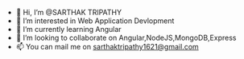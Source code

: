 - 👋 Hi, I’m @SARTHAK TRIPATHY
- 👀 I’m interested in Web Application Devlopment
- 🌱 I’m currently learning Angular
- 💞️ I’m looking to collaborate on Angular,NodeJS,MongoDB,Express
- 📫 You can mail me on sarthaktripathy1621@gmail.com

<!---
SARTHAK1621/SARTHAK1621 is a ✨ special ✨ repository because its `README.md` (this file) appears on your GitHub profile.
You can click the Preview link to take a look at your changes.
--->
